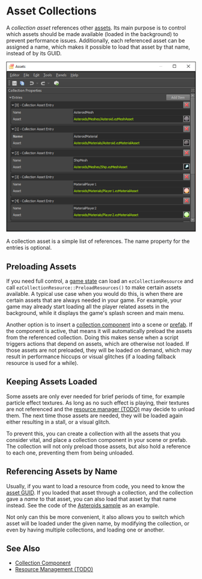 # Asset Collections

A *collection asset* references other [assets](../assets/assets-overview.md). Its main purpose is to control which assets should be made available (loaded in the background) to prevent performance issues. Additionally, each referenced asset can be assigned a name, which makes it possible to load that asset by that name, instead of by its GUID.

![Collection Asset](media/collection-asset.png)

A collection asset is a simple list of references. The name property for the entries is optional.

## Preloading Assets

If you need full control, a [game state](../runtime/application/game-state.md) can load an `ezCollectionResource` and call `ezCollectionResource::PreloadResources()` to make certain assets available. A typical use case when you would do this, is when there are certain assets that are always needed in your game. For example, your game may already start loading all the player related assets in the background, while it displays the game's splash screen and main menu.

Another option is to insert a [collection component](collection-component.md) into a scene or [prefab](../prefabs/prefabs-overview.md). If the component is active, that means it will automatically preload the assets from the referenced collection. Doing this makes sense when a script triggers actions that depend on assets, which are otherwise not loaded. If those assets are not preloaded, they will be loaded on demand, which may result in performance hiccups or visual glitches (if a loading fallback resource is used for a while).

## Keeping Assets Loaded

Some assets are only ever needed for brief periods of time, for example particle effect textures. As long as no such effect is playing, their textures are not referenced and the [resource manager (TODO)](../runtime/resource-management.md) may decide to unload them. The next time those assets are needed, they will be loaded again either resulting in a stall, or a visual glitch.

To prevent this, you can create a collection with all the assets that you consider vital, and place a collection component in your scene or prefab. The collection will not only preload those assets, but also hold a reference to each one, preventing them from being unloaded.

## Referencing Assets by Name

Usually, if you want to load a resource from code, you need to know the [asset GUID](../assets/assets-overview.md#asset-guid). If you loaded that asset through a collection, and the collection gave a *name* to that asset, you can also load that asset by that name instead. See the code of the [Asteroids sample](../../samples/asteroids.md) as an example.

Not only can this be more convenient, it also allows you to switch which asset will be loaded under the given name, by modifying the collection, or even by having multiple collections, and loading one or another.

## See Also


* [Collection Component](collection-component.md)
* [Resource Management (TODO)](../runtime/resource-management.md)
